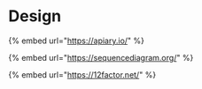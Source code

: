 # Design

{% embed url="https://apiary.io/" %}

{% embed url="https://sequencediagram.org/" %}

{% embed url="https://12factor.net/" %}



